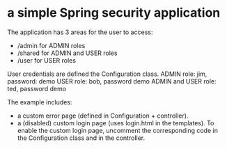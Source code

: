 # a simple Spring security application

The application has 3 areas for the user to access:
- /admin for ADMIN roles
- /shared for ADMIN and USER roles
- /user for USER roles

User credentials are defined the Configuration class.
ADMIN role: jim, password: demo
USER role: bob, password demo
ADMIN and USER role: ted, password demo

The example includes:
- a custom error page (defined in Configuration + controller).
- a (disabled) custom login page (uses login.html in the templates).
To enable the custom login page, uncomment the corresponding
code in the Configuration class and in the controller.

